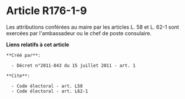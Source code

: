 # Article R176-1-9

Les attributions conférées au maire par les articles L. 58 et L. 62-1 sont exercées par l'ambassadeur ou le chef de poste
consulaire.

**Liens relatifs à cet article**

	**Créé par**:

	  - Décret n°2011-843 du 15 juillet 2011 - art. 1

	**Cite**:

	  - Code électoral - art. L58
	  - Code électoral - art. L62-1

